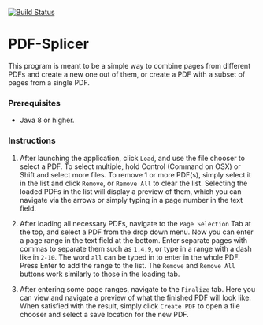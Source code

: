 [![Build Status](https://travis-ci.org/odvios/pdf-splicer.svg?branch=master)](https://travis-ci.org/odvios/pdf-splicer)

PDF-Splicer
===========

This program is meant to be a simple way to combine pages from different PDFs and create a new one
out of them, or create a PDF with a subset of pages from a single PDF.

### Prerequisites

* Java 8 or higher.

### Instructions

1. After launching the application, click `Load`, and use the file chooser to select a PDF.
To select multiple, hold Control (Command on OSX) or Shift and select more files. To remove 1 or
more PDF(s), simply select it in the list and click `Remove`, or `Remove All` to clear the list.
Selecting the loaded PDFs in the list will display a preview of them, which you can navigate via
the arrows or simply typing in a page number in the text field.
   
2. After loading all necessary PDFs, navigate to the `Page Selection` Tab at the top, and select
a PDF from the drop down menu. Now you can enter a page range in the text field at the bottom.
Enter separate pages with commas to separate them such as `1,4,9`, or type in a range with a dash
like in `2-10`. The word `all` can be typed in to enter in the whole PDF. Press Enter to add the
range to the list. The `Remove` and `Remove All` buttons work similarly to those in the loading tab.
   
3. After entering some page ranges, navigate to the `Finalize` tab. Here you can view and navigate
a preview of what the finished PDF will look like. When satisfied with the result, simply click
`Create PDF` to open a file chooser and select a save location for the new PDF.